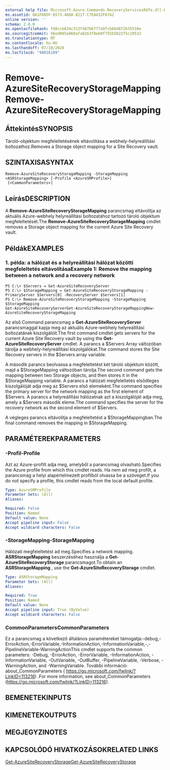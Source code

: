 ```yaml
---
external help file: Microsoft.Azure.Commands.RecoveryServicesRdfe.dll-Help.xml
ms.assetid: 0A1FD05F-6573-46D8-8217-C7EA432F6742
online version: ''
schema: 2.0.0
ms.openlocfilehash: fd8ccb634c313f487b6777a9fcb66d872b35510e
ms.sourcegitcommit: 56ed085a868afa8263f8eb0f755b5822f5c29532
ms.translationtype: MT
ms.contentlocale: hu-HU
ms.lasthandoff: 07/18/2020
ms.locfileid: "94016109"
---
```

# <span data-ttu-id="d8d30-101">Remove-AzureSiteRecoveryStorageMapping</span><span class="sxs-lookup"><span data-stu-id="d8d30-101">Remove-AzureSiteRecoveryStorageMapping</span></span>

## <span data-ttu-id="d8d30-102">Áttekintés</span><span class="sxs-lookup"><span data-stu-id="d8d30-102">SYNOPSIS</span></span>
<span data-ttu-id="d8d30-103">Tároló-objektum megfeleltetésének eltávolítása a webhely-helyreállítási boltozathoz.</span><span class="sxs-lookup"><span data-stu-id="d8d30-103">Removes a Storage object mapping for a Site Recovery vault.</span></span>

## <span data-ttu-id="d8d30-104">SZINTAXISA</span><span class="sxs-lookup"><span data-stu-id="d8d30-104">SYNTAX</span></span>

```
Remove-AzureSiteRecoveryStorageMapping -StorageMapping <ASRStorageMapping> [-Profile <AzureSMProfile>]
 [<CommonParameters>]
```

## <span data-ttu-id="d8d30-105">Leírás</span><span class="sxs-lookup"><span data-stu-id="d8d30-105">DESCRIPTION</span></span>
<span data-ttu-id="d8d30-106">A **Remove-AzureSiteRecoveryStorageMapping** parancsmag eltávolítja az aktuális Azure-webhely helyreállítási boltozatához tartozó tároló objektum megfeleltetését.</span><span class="sxs-lookup"><span data-stu-id="d8d30-106">The **Remove-AzureSiteRecoveryStorageMapping** cmdlet removes a Storage object mapping for the current Azure Site Recovery vault.</span></span>

## <span data-ttu-id="d8d30-107">Példák</span><span class="sxs-lookup"><span data-stu-id="d8d30-107">EXAMPLES</span></span>

### <span data-ttu-id="d8d30-108">1. példa: a hálózat és a helyreállítási hálózat közötti megfeleltetés eltávolítása</span><span class="sxs-lookup"><span data-stu-id="d8d30-108">Example 1: Remove the mapping between a network and a recovery network</span></span>
```
PS C:\> $Servers = Get-AzureSiteRecoveryServer
PS C:\> $StorageMapping = Get-AzureSiteRecoveryStorageMapping -PrimaryServer $Servers[0] -RecoveryServer $Servers[1]
PS C:\> Remove-AzureSiteRecoveryStorageMapping -StorageMapping $StorageMapping
Get-AzureSiteRecoveryServerGet-AzureSiteRecoveryStorageMappingNew-AzureSiteRecoveryStorageMapping
```

<span data-ttu-id="d8d30-109">Az első Command parancsmag a **Get-AzureSiteRecoveryServer** parancsmaggal kapja meg az aktuális Azure-webhely helyreállítási boltozatának kiszolgálóit.</span><span class="sxs-lookup"><span data-stu-id="d8d30-109">The first command cmdlet gets servers for the current Azure Site Recovery vault by using the **Get-AzureSiteRecoveryServer** cmdlet.</span></span>
<span data-ttu-id="d8d30-110">A parancs a $Servers Array változóban tárolja a webhely-helyreállítási kiszolgálókat.</span><span class="sxs-lookup"><span data-stu-id="d8d30-110">The command stores the Site Recovery servers in the $Servers array variable.</span></span>

<span data-ttu-id="d8d30-111">A második parancs beolvassa a megfeleltetést két tároló objektum között, majd a $StorageMapping változóban tárolja.</span><span class="sxs-lookup"><span data-stu-id="d8d30-111">The second command gets the mapping between two Storage objects, and then stores it in the $StorageMapping variable.</span></span>
<span data-ttu-id="d8d30-112">A parancs a hálózati megfeleltetés elsődleges kiszolgálóját adja meg az $Servers első elemeként.</span><span class="sxs-lookup"><span data-stu-id="d8d30-112">The command specifies the primary server for the network mapping as the first element of $Servers.</span></span>
<span data-ttu-id="d8d30-113">A parancs a helyreállítási hálózatnak azt a kiszolgálóját adja meg, amely a $Servers második eleme.</span><span class="sxs-lookup"><span data-stu-id="d8d30-113">The command specifies the server for the recovery network as the second element of $Servers.</span></span>

<span data-ttu-id="d8d30-114">A végleges parancs eltávolítja a megfeleltetést a $StorageMappingban.</span><span class="sxs-lookup"><span data-stu-id="d8d30-114">The final command removes the mapping in $StorageMapping.</span></span>

## <span data-ttu-id="d8d30-115">PARAMÉTEREK</span><span class="sxs-lookup"><span data-stu-id="d8d30-115">PARAMETERS</span></span>

### <span data-ttu-id="d8d30-116">-Profil</span><span class="sxs-lookup"><span data-stu-id="d8d30-116">-Profile</span></span>
<span data-ttu-id="d8d30-117">Azt az Azure-profilt adja meg, amelyből a parancsmag olvasható.</span><span class="sxs-lookup"><span data-stu-id="d8d30-117">Specifies the Azure profile from which this cmdlet reads.</span></span>
<span data-ttu-id="d8d30-118">Ha nem ad meg profilt, a parancsmag a helyi alapértelmezett profilból olvassa be a szöveget.</span><span class="sxs-lookup"><span data-stu-id="d8d30-118">If you do not specify a profile, this cmdlet reads from the local default profile.</span></span>

```yaml
Type: AzureSMProfile
Parameter Sets: (All)
Aliases: 

Required: False
Position: Named
Default value: None
Accept pipeline input: False
Accept wildcard characters: False
```

### <span data-ttu-id="d8d30-119">-StorageMapping</span><span class="sxs-lookup"><span data-stu-id="d8d30-119">-StorageMapping</span></span>
<span data-ttu-id="d8d30-120">Hálózati megfeleltetést ad meg.</span><span class="sxs-lookup"><span data-stu-id="d8d30-120">Specifies a network mapping.</span></span>
<span data-ttu-id="d8d30-121">**ASRStorageMapping** beszerzéséhez használja a **Get-AzureSiteRecoveryStorage** parancsmagot.</span><span class="sxs-lookup"><span data-stu-id="d8d30-121">To obtain an **ASRStorageMapping** , use the **Get-AzureSiteRecoveryStorage** cmdlet.</span></span>

```yaml
Type: ASRStorageMapping
Parameter Sets: (All)
Aliases: 

Required: True
Position: Named
Default value: None
Accept pipeline input: True (ByValue)
Accept wildcard characters: False
```

### <span data-ttu-id="d8d30-122">CommonParameters</span><span class="sxs-lookup"><span data-stu-id="d8d30-122">CommonParameters</span></span>
<span data-ttu-id="d8d30-123">Ez a parancsmag a következő általános paramétereket támogatja:-debug,-ErrorAction,-ErrorVariable,-InformationAction,-InformationVariable,-,-PipelineVariable-WarningAction</span><span class="sxs-lookup"><span data-stu-id="d8d30-123">This cmdlet supports the common parameters: -Debug, -ErrorAction, -ErrorVariable, -InformationAction, -InformationVariable, -OutVariable, -OutBuffer, -PipelineVariable, -Verbose, -WarningAction, and -WarningVariable.</span></span> <span data-ttu-id="d8d30-124">További információ: about_CommonParameters ( https://go.microsoft.com/fwlink/?LinkID=113216) .</span><span class="sxs-lookup"><span data-stu-id="d8d30-124">For more information, see about_CommonParameters (https://go.microsoft.com/fwlink/?LinkID=113216).</span></span>

## <span data-ttu-id="d8d30-125">BEMENETEK</span><span class="sxs-lookup"><span data-stu-id="d8d30-125">INPUTS</span></span>

## <span data-ttu-id="d8d30-126">KIMENETEK</span><span class="sxs-lookup"><span data-stu-id="d8d30-126">OUTPUTS</span></span>

## <span data-ttu-id="d8d30-127">MEGJEGYZI</span><span class="sxs-lookup"><span data-stu-id="d8d30-127">NOTES</span></span>

## <span data-ttu-id="d8d30-128">KAPCSOLÓDÓ HIVATKOZÁSOK</span><span class="sxs-lookup"><span data-stu-id="d8d30-128">RELATED LINKS</span></span>

[<span data-ttu-id="d8d30-129">Get-AzureSiteRecoveryStorage</span><span class="sxs-lookup"><span data-stu-id="d8d30-129">Get-AzureSiteRecoveryStorage</span></span>](./Get-AzureSiteRecoveryStorage.md)


